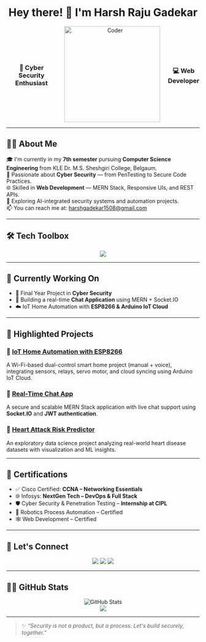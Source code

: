 <h1 align="center">Hey there! 👋 I'm Harsh Raju Gadekar</h1>

<div align="center" style="display: flex; justify-content: space-around; align-items: center; gap: 20px;">

  <div>
    <h3>🔐 Cyber Security Enthusiast</h3>
  </div>

  <div>
    <img src="https://media.giphy.com/media/qgQUggAC3Pfv687qPC/giphy.gif" alt="Coder" width="250" />
  </div>

  <div>
    <h3>💻 Web Developer</h3>
  </div>

</div>




---

## 👨‍💻 About Me

🎓 I'm currently in my **7th semester** pursuing **Computer Science Engineering** from KLE Dr. M.S. Sheshgiri College, Belgaum.  
🔐 Passionate about **Cyber Security** — from PenTesting to Secure Code Practices.  
🌐 Skilled in **Web Development** — MERN Stack, Responsive UIs, and REST APIs.  
🧪 Exploring AI-integrated security systems and automation projects.  
📫 You can reach me at: [harshgadekar1508@gmail.com](mailto:harshgadekar1508@gmail.com)

---

## 🛠️ Tech Toolbox

<div align="center">
  <img src="https://skillicons.dev/icons?i=html,css,js,react,nodejs,express,mongodb,cpp,python,linux,docker,git,arduino,firebase,vscode" />
</div>

---

## 🧠 Currently Working On

- 🔐 Final Year Project in **Cyber Security**  
- 💬 Building a real-time **Chat Application** using MERN + Socket.IO  
- ☁️ IoT Home Automation with **ESP8266 & Arduino IoT Cloud**

---

## 🚀 Highlighted Projects

### 📡 [IoT Home Automation with ESP8266](https://github.com/CodeCrafterCS/IoT-Home-Automation-ESP8266)
A Wi-Fi-based dual-control smart home project (manual + voice), integrating sensors, relays, servo motor, and cloud syncing using Arduino IoT Cloud.

### 💬 [Real-Time Chat App](https://github.com/CodeCrafterCS/ChatSphere)
A secure and scalable MERN Stack application with live chat support using **Socket.IO** and **JWT authentication**.

### 🧠 [Heart Attack Risk Predictor](https://github.com/CodeCrafterCS/HeartAttackEDA)
An exploratory data science project analyzing real-world heart disease datasets with visualization and ML insights.

---

## 🧾 Certifications

- ✅ Cisco Certified: **CCNA – Networking Essentials**
- 🌐 Infosys: **NextGen Tech – DevOps & Full Stack**
- 🛡️ Cyber Security & Penetration Testing – **Internship at CIPL**
- 🤖 Robotics Process Automation – Certified
- 🕸️ Web Development – Certified

---

## 💬 Let's Connect

<p align="center">
  <a href="mailto:harshgadekar1508@gmail.com"><img src="https://img.shields.io/badge/Gmail-D14836?style=for-the-badge&logo=gmail&logoColor=white" /></a>
  <a href="https://www.linkedin.com/in/CodeCrafterCS"><img src="https://img.shields.io/badge/LinkedIn-0A66C2?style=for-the-badge&logo=linkedin&logoColor=white" /></a>
  <a href="https://github.com/CodeCrafterCS"><img src="https://img.shields.io/badge/GitHub-000000?style=for-the-badge&logo=github&logoColor=white" /></a>
</p>

---

## 🧑‍💻 GitHub Stats

<div align="center">
  <img src="https://github-readme-stats.vercel.app/api?username=CodeCrafterCS&show_icons=true&theme=radical" alt="GitHub Stats" />
  <br/>
  <img src="https://github-readme-streak-stats.herokuapp.com/?user=CodeCrafterCS&theme=radical" />
</div>

---

> ✨ *“Security is not a product, but a process. Let's build securely, together.”*

